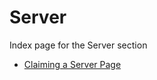 # Server

Index page for the Server section

* [Claiming a Server Page](/help/server/claiming-a-server-page)

